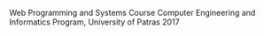 Web Programming and Systems Course
Computer Engineering and Informatics Program, University of Patras 2017
